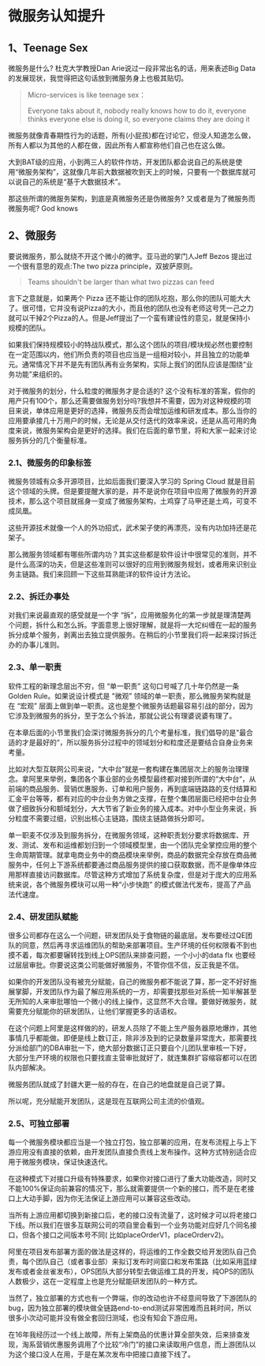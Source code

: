 # 微服务认知提升

## 1、Teenage Sex

微服务是什么? 杜克大学教授Dan Arie说过一段非常出名的话，用来表述Big Data 的发展现状，我觉得把这句话放到微服务身上也极其贴切。

> Micro-services is like teenage sex：
>
> Everyone taks about it, nobody really knows how to do it, everyone thinks everyone else is doing it, so everyone claims they are doing it

微服务就像青春期性行为的话题，所有(小屁孩)都在讨论它，但没人知道怎么做，所有人都以为其他的人都在做，因此所有人都宣称他们自己也在这么做。

大到BAT级的应用，小到两三人的软件作坊，开发团队都会说自己的系统是使用“微服务架构”，这就像几年前大数据被吹到天上的时候，只要有一个数据库就可以说自己的系统是“基于大数据技术”。

那这些所谓的微服务架构，到底是真微服务还是伪微服务? 又或者是为了微服务而微服务呢? God knows

## 2、微服务

要说微服务，那么就绕不开这个微小的微字。亚马逊的掌门人Jeff Bezos 提出过一个很有意思的观点:The two pizza principle，双披萨原则。

> Teams shouldn't be larger than what two pizzas can feed

言下之意就是，如果两个 Pizza 还不能让你的团队吃抱，那么你的团队可能大大了。很可惜，它并没有说Pizza的大小，而且他的团队也没有老师这号凭一己之力就可以干掉2个Pizza的人。但是Jeff提出了一个蛮有建设性的意见，就是保持小规模的团队。

如果我们保持规模较小的特战队模式，那么这个团队的项目/模块规必然也要控制在一定范围以内，他们所负责的项目也应当是一组相对较小，并且独立的功能单元。通常情况下并不是先有团队再有业务架构，实际上我们的团队应该是围绕“业务功能”来组织的。

对于微服务的划分，什么粒度的微服务才是合适的? 这个没有标准的答案，假你的用产只有100个，那么还需要做服务划分吗?我想并不需要，因为对这种规模的项目来说，单体应用是更好的选择，微服务反而会增加运维和研发成本。那么当你的应用要承接几十万用户的时候，无论是从交付迭代的效率来说，还是从高可用的角度来说，微服务架构会是更好的选择。我们在后面的章节里，将和大家一起来讨论服务拆分的几个衡量标准。

### 2.1、微服务的印象标签

微服务领城有众多开源项目，比如后面我们要深入学习的 Spring CIoud 就是目前这个领域的头牌。但是要提醒大家的是，并不是说你在项目中应用了微服务的开源技术，那么这个项目就摇身一变成了微服务架构，土鸡穿了马甲还是土鸡，可变不成凤凰。

这些开源技术就像一个人的外功招式，武术架子使的再漂亮，没有内功加持还是花架子。

那么微服务领域都有哪些所谓内功？其实这些都是软件设计中很常见的准则，并不是什么高深的功夫，但是这些准则可以很好的应用到微服务规划，或者用来识别业务主链路。我们来回顾一下这些耳熟能详的软件设计方法论。

### 2.2、拆迁办事处

对我们来说最直观的感受就是一个字 “拆”，应用微服务化的第一步就是理清楚两个问题，拆什么和怎么拆。字面意思上很好理解，就是将一大坨纠缠在一起的服务拆分成单个服务，剥离出去独立提供服务。在稍后的小节里我们将一起来探讨拆迁办的办事儿准则。

### 2.3、单一职责

软件工程的新理念层出不穷，但 “单一职责” 这句口号喊了几十年仍然是一条Golden Rule。如果说设计模式是 "微观” 领域的单一职责，那么微服务架构就是在 “宏观” 层面上做到单一职责。这也是整个微服务话题最容易引战的部分，因为它涉及到微服务的拆分，至于怎么个拆法，那就公说公有理婆说婆有理了。

在本章后面的小节里我们会深讨微服务拆分的几个考量标准，我们倡导的是"最合适的才是最好的“，所以服务拆分过程中的领域划分和粒度还是要结合自身业务来考量。

比如对大型互联网公司来说，“大中台”就是一套构建在集团层次上的服务治理理念。拿阿里来举例，集团各个事业部的业务模型最终都对接到所谓的“大中台“，从前端的商品服务、营销优惠服务、订单和用户服务，再到底端链路路的支付结算和汇金平台等等，都有对应的中台业务方做之支撑，在整个集团层面已经把中台业务做了细致拆分和额域划分，大大节省了新业务的接入成本。对中小型业务来说，拆分粒度不需要过细，识别出核心主链路，围绕主链路做拆分即可。

单一职麦不仅涉及到服务拆分，在微服务领域，这种职责划分要求将数据库、开发、测试、发布和运维都划归到一个领域模型里，由一个团队完全掌控应用的整个生命周期管理。就拿电商业务中的商品模块来举例，商品的数据完全存放在商品微服务中，任何上下游系统都要通过商品服务提供的接口获取数据，而不是像单体应用那样直接访问数据库。尽管这种方式增加了系统复杂度，但是对于庞大的应用系统来说，各个微服务模块可以用一种“小步快跑” 的模式做法代发布，提高了产品法代速度。

### 2.4、研发团队赋能

很多公司都存在这么一个问题，研发团队处于食物链的最底层。发布要经过QE团队的同意，然后再寻求运维团队的帮助来部署项目。生产环境的任何权限看不到也摸不着，每次都要辗转找到线上OPS团队来排查问题，一个小小的data flx 也要经过层层审批。你要说这类公司能做好微服务，不管你信不信，反正我是不信。

如果你的开发团队没有被充分赋能，自己的微服务都不能说了算，那一定不好好施展掌脚，开发团队作为最了解应用系统的一方，却需要找那些对系统一知半解甚至无所知的人来审批哪怕一个微小的线上操作，这显然不大合理。要做好微服务，就需要充分赋能你的研发团队，让他们掌握更多的话语权。

在这个问题上阿里是这样做的的，研发人员除了不能上生产服务器原地爆炸，其他事情几乎都能做。即便是线上数订正，除非涉及到的记录数量非常庞大，那需要找分派给部门的DBA审批一下，绝大部分数据订正只要自个儿团队里审核一下好，大部分生产环境的权限也只要找直主营审批就好了，就连集群扩容缩容都可以在团队内部解决。

微服务团队就成了封疆大更一般的存在，在自己的地盘就是自己说了算。

所以呢，充分赋能开发团队，这是现在互联网公司主流的价值观。

### 2.5、可独立部署

每一个微服务模块都应当是一个独立打包，独立部署的应用，在发布流程上与上下游应用没有直接的依赖，由开发团队直接负责线上发布操作。这种方式特别适合应用于微服务模块，保证快速迭代。

在这种模式下对接口升级有特殊要求，如果你对接口进行了重大功能改造，同时又不能100%保证向前兼容的情况下，那么就需要提供一个新的接口，而不是在老接口上大动手脚，因为你无法保证上游应用可以兼容这些改动。

当所有上游应用都切换到新接口后，老的接口没有流量了，这时候才可以将老接口下线。所以我们在很多互联网公司的项自里会看到一个业务功能对应好几个同名接口，但各个接口之间版本号不同( 比如placeOrderV1，placeOrderv2)。

阿里在项目发布部署方面的做法是这样的，将运维的工作全数交给开发团队自己负责，每个团队自己（或者事业部）来拟订发布时间窗口和发布策路（比如采用蓝绿发布或者金丝雀发布），OPS团队大部分转型去做运维工具的开发，纯OPS的团队人数极少，这在一定程度上也是充分赋能研发团队的一种方式。

当然了，独立部署的方式也有一个弊端，你的改动也许不经意间导致了下游团队的bug，因为独立部署的模块做全链路end-to-end测试非常困难而且耗时间，所以很多小次动可能并没有做全套回归测域，也没有知会下游应用。

在16年我经历过一个线上故障，所有上架商品的优惠计算全部失效，后来排查发现，淘系营销优惠服务调用了个比较“冷门”的接口来读取用户信息，而上游团队以为这个接口没人在用，于是在某次发布中把接口直接下线了。